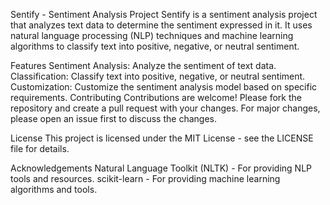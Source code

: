 Sentify - Sentiment Analysis Project
Sentify is a sentiment analysis project that analyzes text data to determine the sentiment expressed in it. It uses natural language processing (NLP) techniques and machine learning algorithms to classify text into positive, negative, or neutral sentiment.

Features
Sentiment Analysis: Analyze the sentiment of text data.
Classification: Classify text into positive, negative, or neutral sentiment.
Customization: Customize the sentiment analysis model based on specific requirements.
Contributing
Contributions are welcome! Please fork the repository and create a pull request with your changes. For major changes, please open an issue first to discuss the changes.

License
This project is licensed under the MIT License - see the LICENSE file for details.

Acknowledgements
Natural Language Toolkit (NLTK) - For providing NLP tools and resources.
scikit-learn - For providing machine learning algorithms and tools.
